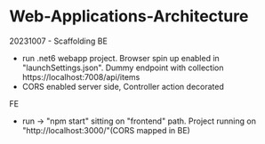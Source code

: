 # Web-Applications-Architecture

20231007 - Scaffolding
BE
- run .net6 webapp project. Browser spin up enabled in "launchSettings.json". Dummy endpoint with collection https://localhost:7008/api/items
- CORS enabled server side, Controller action decorated

FE
- run -> "npm start" sitting on "frontend" path. Project running on "http://localhost:3000/"(CORS mapped in BE)